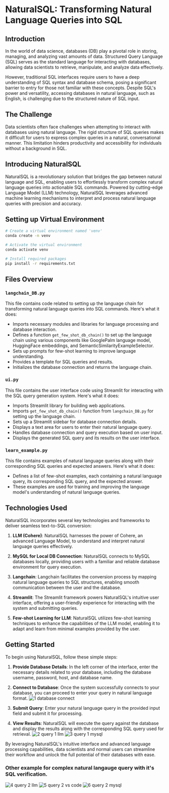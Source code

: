 
# NaturalSQL: Transforming Natural Language Queries into SQL

## Introduction

In the world of data science, databases (DB) play a pivotal role in storing, managing, and analyzing vast amounts of data. Structured Query Language (SQL) serves as the standard language for interacting with databases, allowing data scientists to retrieve, manipulate, and analyze data effectively.

However, traditional SQL interfaces require users to have a deep understanding of SQL syntax and database schema, posing a significant barrier to entry for those not familiar with these concepts. Despite SQL's power and versatility, accessing databases in natural language, such as English, is challenging due to the structured nature of SQL input.

## The Challenge

Data scientists often face challenges when attempting to interact with databases using natural language. The rigid structure of SQL queries makes it difficult for users to express complex queries in a natural, conversational manner. This limitation hinders productivity and accessibility for individuals without a background in SQL.

## Introducing NaturalSQL

NaturalSQL is a revolutionary solution that bridges the gap between natural language and SQL, enabling users to effortlessly transform complex natural language queries into actionable SQL commands. Powered by cutting-edge Language Model (LLM) technology, NaturalSQL leverages advanced machine learning mechanisms to interpret and process natural language queries with precision and accuracy.

## Setting up Virtual Environment

```bash
# Create a virtual environment named 'venv'
conda create -n venv

# Activate the virtual environment
conda activate venv

# Install required packages
pip install -r requirements.txt
```

## Files Overview

### `langchain_DB.py`

This file contains code related to setting up the language chain for transforming natural language queries into SQL commands. Here's what it does:
- Imports necessary modules and libraries for language processing and database interaction.
- Defines a function `get_few_shot_db_chain()` to set up the language chain using various components like GooglePalm language model, HuggingFace embeddings, and SemanticSimilarityExampleSelector.
- Sets up prompts for few-shot learning to improve language understanding.
- Provides a template for SQL queries and results.
- Initializes the database connection and returns the language chain.

### `ui.py`

This file contains the user interface code using Streamlit for interacting with the SQL query generation system. Here's what it does:
- Imports Streamlit library for building web applications.
- Imports `get_few_shot_db_chain()` function from `langchain_DB.py` for setting up the language chain.
- Sets up a Streamlit sidebar for database connection details.
- Displays a text area for users to enter their natural language query.
- Handles database connection and query execution based on user input.
- Displays the generated SQL query and its results on the user interface.

### `learn_example.py`

This file contains examples of natural language queries along with their corresponding SQL queries and expected answers. Here's what it does:
- Defines a list of few-shot examples, each containing a natural language query, its corresponding SQL query, and the expected answer.
- These examples are used for training and improving the language model's understanding of natural language queries.


## Technologies Used

NaturalSQL incorporates several key technologies and frameworks to deliver seamless text-to-SQL conversion:

1. **LLM (Cohere)**: NaturalSQL harnesses the power of Cohere, an advanced Language Model, to understand and interpret natural language queries effectively.

2. **MySQL for Local DB Connection**: NaturalSQL connects to MySQL databases locally, providing users with a familiar and reliable database environment for query execution.

3. **Langchain**: Langchain facilitates the conversion process by mapping natural language queries to SQL structures, enabling smooth communication between the user and the database.

4. **Streamlit**: The Streamlit framework powers NaturalSQL's intuitive user interface, offering a user-friendly experience for interacting with the system and submitting queries.

5. **Few-shot Learning for LLM**: NaturalSQL utilizes few-shot learning techniques to enhance the capabilities of the LLM model, enabling it to adapt and learn from minimal examples provided by the user.

## Getting Started

To begin using NaturalSQL, follow these simple steps:

1. **Provide Database Details**: In the left corner of the interface, enter the necessary details related to your database, including the database username, password, host, and database name.
   
2. **Connect to Database**: Once the system successfully connects to your database, you can proceed to enter your query in natural language format.
![1 database connect](https://github.com/fenil210/Ask-DB-without-SQL/assets/121050723/d1d0d519-8f27-4b03-9feb-d5c06158d604)


3. **Submit Query**: Enter your natural language query in the provided input field and submit it for processing.

4. **View Results**: NaturalSQL will execute the query against the database and display the results along with the corresponding SQL query used for retrieval.
![2 query 1 llm](https://github.com/fenil210/Ask-DB-without-SQL/assets/121050723/9c85dd42-dd4e-46ed-8fc6-1deeedfa8b4a)
![3 query 1 mysql](https://github.com/fenil210/Ask-DB-without-SQL/assets/121050723/36483474-b981-4a45-ab91-72484fcc4f7f)

By leveraging NaturalSQL's intuitive interface and advanced language processing capabilities, data scientists and normal users can streamline their workflow and unlock the full potential of their databases with ease.

### Other example for complex natural langauge query with it's SQL verification.

![4 query 2 llm](https://github.com/fenil210/Ask-DB-without-SQL/assets/121050723/fcd1e1bd-c04a-4632-aa5c-f508e6e5ccf5)
![5 query 2 vs code](https://github.com/fenil210/Ask-DB-without-SQL/assets/121050723/d3249e99-f4a2-42c2-9f19-2740b5f5f2ee)
![6 query 2 mysql](https://github.com/fenil210/Ask-DB-without-SQL/assets/121050723/60b3a6b5-ece1-4bb1-a93b-0bbbb269441b)
